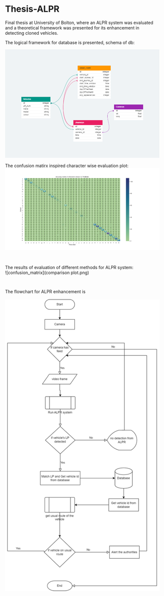 # Thesis-ALPR
Final thesis at University of Bolton, where an ALPR system was evaluated and a theoretical framework was presented for its enhancement in detecting cloned vehicles.


The logical framework for database is presented, schema of db:
</br>

![DB](DB_vehicle_identification.png)
</br>



The confusion matirx inspired character wise evaluation plot:
</br>
![confusion_matrix](accuracy_matrix.png)


</br>

The results of evaluation of different methods for ALPR system:
</br>
![confusion_matrix](comparison plot.png)
</br>

</br>

The flowchart for ALPR enhancement is 
</br>
</br>
![flowchart](project_flowchart.png)


